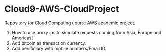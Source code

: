 # Cloud9-AWS-CloudProject
Repository for Cloud Computing course AWS academic project. 


1) How to use proxy ips to simulate requests coming from Asia, Europe and Americas?
2) Add bitcoin as transaction currency.
3) Add benificiary with mobile numbers/Email ID.
